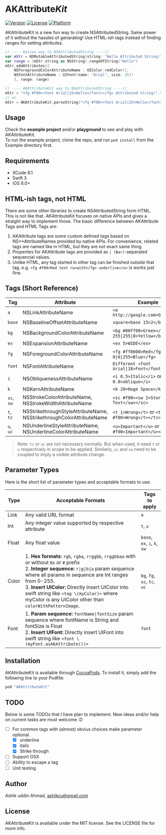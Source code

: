 # AKAttribute<i>Kit</i>

<!-- [![CI Status](http://img.shields.io/travis/Ashik uddin Ahmad/AKAttributeKit.svg?style=flat)](https://travis-ci.org/Ashik uddin Ahmad/AKAttributeKit) -->
[![Version](https://img.shields.io/cocoapods/v/AKAttributeKit.svg?style=flat)](http://cocoapods.org/pods/AKAttributeKit)
[![License](https://img.shields.io/cocoapods/l/AKAttributeKit.svg?style=flat)](http://cocoapods.org/pods/AKAttributeKit)
[![Platform](https://img.shields.io/cocoapods/p/AKAttributeKit.svg?style=flat)](http://cocoapods.org/pods/AKAttributeKit)

AKAttributeKit is a new fun way to create NSAttributedString. Same power of it without the hassles of genarating! Use HTML-ish tags instead of finding ranges for setting attributes.

```swift
// ---- Native way to NSAttributedString ----//
var mStr = NSMutableAttributedString(string: "Hello Attributed String!")
var range = (mStr.string as NSString).rangeOfString("Hello")
mStr.addAttributes([
    NSForegroundColorAttributeName : UIColor.redColor(),
    NSFontAttributeName : UIFont(name: "Arial", size: 25)!
    ], range: range)

// ---- AKAttributeKit way to NSAttributedString ----//
mStr = "<fg #f00><font Arial|25>Hello</font></fg> Attributed string!".toAttributedString()
// or
mStr = AKAttributeKit.parseString("<fg #f00><font Arial|25>Hello</font></fg> Attributed string!")
```

## Usage

Check the **example project** and/or **playground** to see and play with AKAttributeKit.  
To run the example project, clone the repo, and run `pod install` from the Example directory first.

## Requirements

- XCode 8.1
- Swift 3
- iOS 8.0+

## HTML-ish tags, not HTML

There are some other libraries to create NSAttributedString form HTML. This is not like that. AKAttributeKit focuses on native APIs and gives a straight way to implement those. The basic difference between AKAttribute Tags and HTML Tags are:

1. AKAttribute tags are some custom defined tags based on NS**AttributeNames provided by native APIs. For convenience, related tags are named like in HTML, but they are not exact same thing.
2. Properties for AKAttribute tags are provided as `| (Bar)`-separated sequencial values.
3. Unlike HTML, any tag started in other tag can be finished outside that tag. e.g. `<fg #f00>Red text <u>with</fg> underline</u>` is works just fine.

## Tags (Short Reference)

Tag | Attribute | Example 
 --- | --- | ---
 `a` | NSLinkAttributeName | `<a http://google.com>Google</a>`
 `base` | NSBaselineOffsetAttributeName | `square<base 15>2</base>`
 `bg` | NSBackgroundColorAttributeName | `<bg #00ff00>Green</bg>` or <code>\<bg 255&#124;255&#124;0>Yellow\</bg></code>
 `ex` | NSExpansionAttributeName | `<ex 5>WIDE</ex>`
 `fg` | NSForegroundColorAttributeName | `<fg #ff0000>Red</fg>` or <code>\<fg 0&#124;0&#124;255>Blue\</fg></code>
 `font` | NSFontAttributeName | <code>Different \<font Arial&#124;18>Font\</font></code>
 `i` | NSObliquenessAttributeName | `<i 0.5>Italic</i>` or `<i 0.8>oblique</i>`
 `k` | NSKernAttributeName | `<k 20>Huge Space</k>`
 `sc`,<br/> `sw` | NSStrokeColorAttributeName,<br/> NSStrokeWidthAttributeName | `<sc #f00><sw 2>Storked Text</sw></sc>`
 `t`,<br/> `tc` | NSStrikethroughStyleAttributeName,<br/> NSStrikethroughColorAttributeName | `<t 1>Wrong</t>` or `<t><tc #f00>Wrong</t></tc>`
 `u`,<br/> `uc` | NSUnderlineStyleAttributeName,<br/> NSUnderlineColorAttributeName | `<u>Important</u>` or `<u 1><uc #f00>Important</u></uc>`
 
 > Note: `tc` or `uc` are not necessary normally. But when used, it need `t` or `u` respectively in scope to be applied. Similarly, `sc` and `sw` need to be coupled to imply a visible attribute change.

## Parameter Types

Here is the short list of parameter types and acceptable formats to use:

Type | Acceptable Formats | Tags to apply
--- | --- | ---
Link | Any valid URL format | `a`
Int | Any integer value supported by respective attribute | `t`, `u`
Float | Any float value | `base`, `ex`, `i`, `k`, `sw`
Color | 1. **Hex formats:**  `rgb`, `rgba`, `rrggbb`, `rrggbbaa` with or without `0x` or `#` prefix <br/> 2. **Integer sequence:**  <code>r&#124;g&#124;b&#124;a</code> param sequence where all params in sequence are Int ranges from 0-255. <br/> 3. **Insert UIColor:** Directly insert UIColor into swift string like `<tag \(myColor)>` where myColor is any UIColor other than `colorWithPatternImage`. | `bg`, `fg`, `sc`, `tc`, `uc`
Font | 1. **Param sequence:** <code>fontName&#124;fontSize</code> param sequence where fontName is String and fontSize is Float <br/> 2. **Insert UIFont:** Directly insert UIFont into swift string like `<font \(myFont.asAKAttribute())>`  | `font`

## Installation

AKAttributeKit is available through [CocoaPods](http://cocoapods.org). To install
it, simply add the following line to your Podfile:

```ruby
pod "AKAttributeKit"
```

## TODO

Below is some TODOs that I have plan to implement. New ideas and/or help on current tasks are most welcome :D

- [ ] For common tags with (almost) obvius choices make parameter optional.
  - [x] underline
  - [x] italic
  - [x] Strike through
- [ ] Support OSX
- [ ] Ability to escape a tag
- [ ] Unit testing

## Author

Ashik uddin Ahmad, ashikcu@gmail.com

## License

AKAttributeKit is available under the MIT license. See the LICENSE file for more info.
